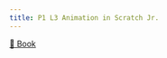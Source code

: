 ```yaml
---
title: P1 L3 Animation in Scratch Jr.
---
```



[👀 Book](https://learn2codelive.com/courses/121/pages/project-1-lesson-3-le-animation-in-scratch-jr?module_item_id=11019)




